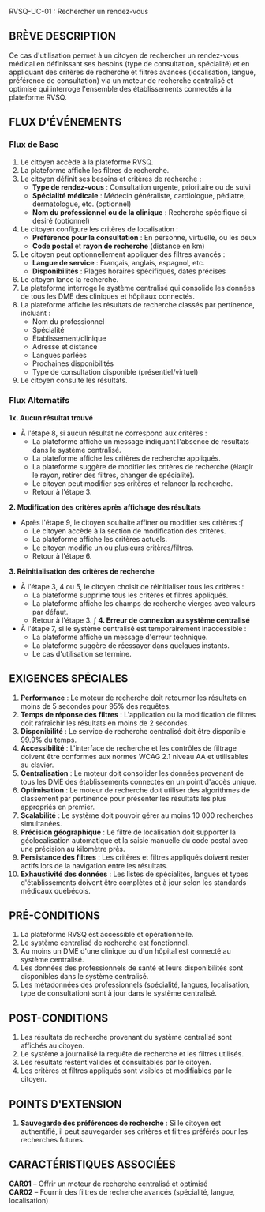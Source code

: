 RVSQ-UC-01 : Rechercher un rendez-vous

## BRÈVE DESCRIPTION
Ce cas d'utilisation permet à un citoyen de rechercher un rendez-vous médical en définissant ses besoins (type de consultation, spécialité) et en appliquant des critères de recherche et filtres avancés (localisation, langue, préférence de consultation) via un moteur de recherche centralisé et optimisé qui interroge l'ensemble des établissements connectés à la plateforme RVSQ.

## FLUX D'ÉVÉNEMENTS

### Flux de Base

1. Le citoyen accède à la plateforme RVSQ.
2. La plateforme affiche les filtres de recherche.
3. Le citoyen définit ses besoins et critères de recherche :
   - **Type de rendez-vous** : Consultation urgente, prioritaire ou de suivi
   - **Spécialité médicale** : Médecin généraliste, cardiologue, pédiatre, dermatologue, etc. (optionnel)
   - **Nom du professionnel ou de la clinique** : Recherche spécifique si désiré (optionnel)
4. Le citoyen configure les critères de localisation :
   - **Préférence pour la consultation** : En personne, virtuelle, ou les deux
   - **Code postal** et **rayon de recherche** (distance en km)
5. Le citoyen peut optionnellement appliquer des filtres avancés :
   - **Langue de service** : Français, anglais, espagnol, etc.
   - **Disponibilités** : Plages horaires spécifiques, dates précises
6. Le citoyen lance la recherche.
7. La plateforme interroge le système centralisé qui consolide les données de tous les DME des cliniques et hôpitaux connectés.
8. La plateforme affiche les résultats de recherche classés par pertinence, incluant :
   - Nom du professionnel
   - Spécialité
   - Établissement/clinique
   - Adresse et distance
   - Langues parlées
   - Prochaines disponibilités
   - Type de consultation disponible (présentiel/virtuel)
9. Le citoyen consulte les résultats.

### Flux Alternatifs

**1x. Aucun résultat trouvé**
   - À l'étape 8, si aucun résultat ne correspond aux critères :
     - La plateforme affiche un message indiquant l'absence de résultats dans le système centralisé.
     - La plateforme affiche les critères de recherche appliqués.
     - La plateforme suggère de modifier les critères de recherche (élargir le rayon, retirer des filtres, changer de spécialité).
     - Le citoyen peut modifier ses critères et relancer la recherche.
     - Retour à l'étape 3.

**2. Modification des critères après affichage des résultats**
   - Après l'étape 9, le citoyen souhaite affiner ou modifier ses critères :∫
     - Le citoyen accède à la section de modification des critères.
     - La plateforme affiche les critères actuels.
     - Le citoyen modifie un ou plusieurs critères/filtres.
     - Retour à l'étape 6.

**3. Réinitialisation des critères de recherche**
   - À l'étape 3, 4 ou 5, le citoyen choisit de réinitialiser tous les critères :
     - La plateforme supprime tous les critères et filtres appliqués.
     - La plateforme affiche les champs de recherche vierges avec valeurs par défaut.
     - Retour à l'étape 3.
∫
**4. Erreur de connexion au système centralisé**
   - À l'étape 7, si le système centralisé est temporairement inaccessible :
     - La plateforme affiche un message d'erreur technique.
     - La plateforme suggère de réessayer dans quelques instants.
     - Le cas d'utilisation se termine.

## EXIGENCES SPÉCIALES

1. **Performance** : Le moteur de recherche doit retourner les résultats en moins de 5 secondes pour 95% des requêtes.
2. **Temps de réponse des filtres** : L'application ou la modification de filtres doit rafraîchir les résultats en moins de 2 secondes.
3. **Disponibilité** : Le service de recherche centralisé doit être disponible 99.9% du temps.
4. **Accessibilité** : L'interface de recherche et les contrôles de filtrage doivent être conformes aux normes WCAG 2.1 niveau AA et utilisables au clavier.
5. **Centralisation** : Le moteur doit consolider les données provenant de tous les DME des établissements connectés en un point d'accès unique.
6. **Optimisation** : Le moteur de recherche doit utiliser des algorithmes de classement par pertinence pour présenter les résultats les plus appropriés en premier.
7. **Scalabilité** : Le système doit pouvoir gérer au moins 10 000 recherches simultanées.
8. **Précision géographique** : Le filtre de localisation doit supporter la géolocalisation automatique et la saisie manuelle du code postal avec une précision au kilomètre près.
9. **Persistance des filtres** : Les critères et filtres appliqués doivent rester actifs lors de la navigation entre les résultats.
10. **Exhaustivité des données** : Les listes de spécialités, langues et types d'établissements doivent être complètes et à jour selon les standards médicaux québécois.

## PRÉ-CONDITIONS

1. La plateforme RVSQ est accessible et opérationnelle.
2. Le système centralisé de recherche est fonctionnel.
3. Au moins un DME d'une clinique ou d'un hôpital est connecté au système centralisé.
4. Les données des professionnels de santé et leurs disponibilités sont disponibles dans le système centralisé.
5. Les métadonnées des professionnels (spécialité, langues, localisation, type de consultation) sont à jour dans le système centralisé.

## POST-CONDITIONS

1. Les résultats de recherche provenant du système centralisé sont affichés au citoyen.
2. Le système a journalisé la requête de recherche et les filtres utilisés.
3. Les résultats restent valides et consultables par le citoyen.
4. Les critères et filtres appliqués sont visibles et modifiables par le citoyen.

## POINTS D'EXTENSION

1. **Sauvegarde des préférences de recherche** : Si le citoyen est authentifié, il peut sauvegarder ses critères et filtres préférés pour les recherches futures.

## CARACTÉRISTIQUES ASSOCIÉES

**CAR01** – Offrir un moteur de recherche centralisé et optimisé  
**CAR02** – Fournir des filtres de recherche avancés (spécialité, langue, localisation)
